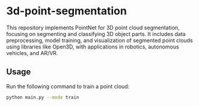 # 3d-point-segmentation
This repository implements PointNet for 3D point cloud segmentation, focusing on segmenting and classifying 3D object parts. It includes data preprocessing, model training, and visualization of segmented point clouds using libraries like Open3D, with applications in robotics, autonomous vehicles, and AR/VR.

## Usage

Run the following command to train a point cloud:

```bash
python main.py --mode train

